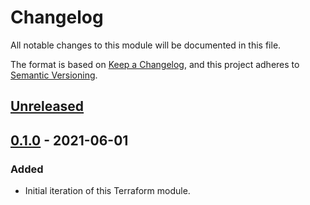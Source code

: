 # Changelog

All notable changes to this module will be documented in this file.

The format is based on [Keep a Changelog](https://keepachangelog.com/en/1.0.0/),
and this project adheres to [Semantic Versioning](https://semver.org/spec/v2.0.0.html).

## [Unreleased]

## [0.1.0] - 2021-06-01

### Added

- Initial iteration of this Terraform module.

<!-- Version reference -->

[Unreleased]: https://github.com/RedeployAB/terraform-azurerm-fortigate-single/compare/v0.1.0...HEAD
[0.1.0]: https://github.com/RedeployAB/terraform-azurerm-fortigate-single/releases/tag/v0.1.0
